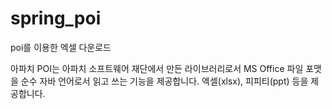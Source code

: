 # spring_poi
poi를 이용한 엑셀 다운로드


아파치 POI는 아파치 소프트웨어 재단에서 만든 라이브러리로서 MS Office 파일 포맷을 순수 자바 언어로서 읽고 쓰는 기능을 제공합니다.
엑셀(xlsx), 피피티(ppt) 등을 제공합니다.
